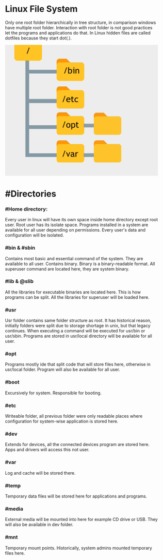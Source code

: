 # Linux File System

Only one root folder hierarchically in tree structure, in comparison windows have multiple root folder. Interaction with root folder is not good practices let the programs and applications do that.
In Linux hidden files are called dotfiles because they start dot(.). 

![Screenshot](screenshot.png)


# #Directories

### #Home directory:
Every user in linux will have its own space inside home directory except root user. Root user has its isolate space. Programs installed in a system are available for all user depending on permissions. Every user's data and configuration will be isolated.

### #bin & #sbin
Contains most basic and essential command of the system. They are available to all user. Contains binary. Binary is a binary-readable format. All superuser command are located here, they are system binary.

### #lib & @slib
All the libraries for executable binaries are located here. This is how programs can be split. All the libraries for superuser will be loaded here.

### #usr
Usr folder contains same folder structure as root. It has historical reason, initially folders were split due to storage shortage in unix, but that legacy continues. When executing a command will be executed for usr/bin or usr/sbin. Programs are stored in usr/local directory will be available for all user.   

### #opt
Programs mostly ide that split code that will store files here, otherwise in usr/local folder. Program will also be available for all user.

### #boot
Excursively for system. Responsible for booting.

### #etc
Writeable folder, all previous folder were only readable places where configuration for system-wise application is stored here.

### #dev
Extends for devices, all the connected devices program are stored here. Apps and drivers will access this not user.

### #var
Log and cache will be stored there.

### #temp
Temporary data files will be stored here for applications and programs.

### #media
External media will be mounted into here for example CD drive or USB. They will also be available in dev folder.

### #mnt
Temporary mount points. Historically, system admins mounted temporary files here.